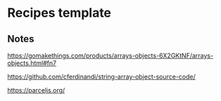# Recipes template

## Notes

https://gomakethings.com/products/arrays-objects-6X2GKtNF/arrays-objects.html#fn7

https://github.com/cferdinandi/string-array-object-source-code/

https://parceljs.org/